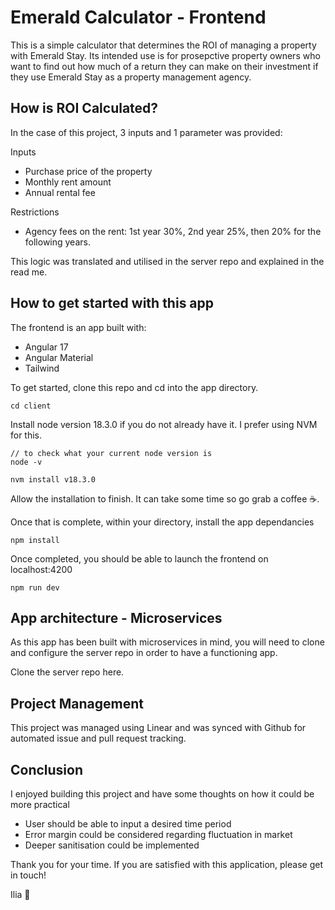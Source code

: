 # Emerald Calculator - Frontend

This is a simple calculator that determines the ROI of managing a property with Emerald Stay. Its intended use is for prosepctive property owners who want to find out how much of a return they can make on their investment if they use Emerald Stay as a property management agency.

## How is ROI Calculated?

In the case of this project, 3 inputs and 1 parameter was provided:

Inputs
- Purchase price of the property
- Monthly rent amount
- Annual rental fee

Restrictions
- Agency fees on the rent: 1st year 30%, 2nd year 25%, then 20% for the following years.

This logic was translated and utilised in the server repo and explained in the read me.

## How to get started with this app

The frontend is an app built with:

- Angular 17
- Angular Material
- Tailwind

To get started, clone this repo and cd into the app directory.

```
cd client
```

Install node version 18.3.0 if you do not already have it. I prefer using NVM for this.

```
// to check what your current node version is
node -v

nvm install v18.3.0
```

Allow the installation to finish. It can take some time so go grab a coffee ☕.

Once that is complete, within your directory, install the app dependancies

```
npm install
```

Once completed, you should be able to launch the frontend on localhost:4200

```
npm run dev
```

## App architecture - Microservices

As this app has been built with microservices in mind, you will need to clone and configure the server repo in order to have a functioning app.

Clone the server repo <a src="https://github.com/IliaZolas/emerald-server">here</a>.

## Project Management

This project was managed using <a src="https://linear.app/">Linear</a> and was synced with Github for automated issue and pull request tracking.

## Conclusion

I enjoyed building this project and have some thoughts on how it could be more practical

- User should be able to input a desired time period
- Error margin could be considered regarding fluctuation in market
- Deeper sanitisation could be implemented

Thank you for your time. If you are satisfied with this application, please get in touch!

Ilia 🍻

